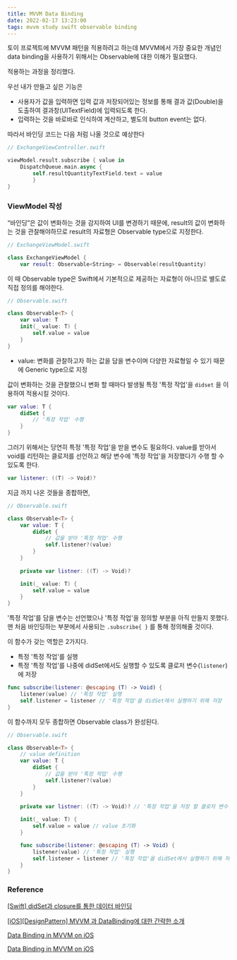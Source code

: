```yaml
---
title: MVVM Data Binding
date: 2022-02-17 13:23:00
tags: mvvm study swift observable binding
---
```



토이 프로젝트에 MVVM 패턴을 적용하려고 하는데 MVVM에서 가장 중요한 개념인 data binding을 사용하기 위해서는 Observable에 대한 이해가 필요했다. 

적용하는 과정을 정리했다.

우선 내가 만들고 싶은 기능은

- 사용자가 값을 입력하면 입력 값과 저장되어있는 정보를 통해 결과 값(Double)을 도출하여 결과창(UITextField)에 입력되도록 한다.
- 입력하는 것을 바로바로 인식하여 계산하고, 별도의 button event는 없다.

따라서 바인딩 코드는 다음 처럼 나올 것으로 예상한다

```swift
// ExchangeViewController.swift

viewModel.result.subscribe { value in
	DispatchQueue.main.async {
		self.resultQuantityTextField.text = value
		}
}
```

### ViewModel 작성

“바인딩”은 값이 변화하는 것을 감지하여 UI를 변경하기 때문에, result의 값이 변화하는 것을 관찰해야하므로 result의 자료형은 Observable type으로 지정한다.

```swift
// ExchangeViewModel.swift

class ExchangeViewModel {
	var result: Observable<String> = Observable(resultQuantity)
```

이 때 Observable type은 Swift에서 기본적으로 제공하는 자료형이 아니므로 별도로 직접 정의를 해야한다.

```swift
// Observable.swift

class Observable<T> {
	var value: T
	init(_ value: T) {
		self.value = value
	}
}
```

- value: 변화를 관찰하고자 하는 값을 담을 변수이며 다양한 자료형일 수 있기 때문에 Generic type으로 지정

값이 변화하는 것을 관찰했으니 변화 할 때마다 발생될 특정 '특정 작업'을 `didset` 을 이용하여 적용시킬 것이다. 

```swift
var value: T {
	didSet {
		// '특정 작업' 수행
	}
}
```

그러기 위해서는 당연히 특정 '특정 작업'을 받을 변수도 필요하다. value를 받아서 void를 리턴하는 클로저를 선언하고 해당 변수에 '특정 작업'을 저장했다가 수행 할 수 있도록 한다.

```swift
var listener: ((T) -> Void)?
```

지금 까지 나온 것들을 종합하면,

```swift
// Observable.swift

class Observable<T> {
	var value: T {
		didSet {
			// 값을 받아 '특정 작업' 수행
			self.listener?(value)
		}
	}
	
	private var listner: ((T) -> Void)?

	init(_ value: T) {
		self.value = value
	}
}
```

'특정 작업'를 담을 변수는 선언했으나 '특정 작업'을 정의할 부분을 아직 만들지 못했다. 맨 처음 바인딩하는 부분에서 사용되는 `.subscribe{ }` 를 통해 정의해줄 것이다. 

이 함수가 갖는 역할은 2가지다.

- 특정 '특정 작업'를 실행
- 특정 '특정 작업'를 나중에 didSet에서도 실행할 수 있도록 클로저 변수(`listener`)에 저장

```swift
func subscribe(listener: @escaping (T) -> Void) {
	listener(value) // '특정 작업' 실행
	self.listener = listener // '특정 작업'을 didSet에서 실행하기 위해 저장
}
```

이 함수까지 모두 종합하면 Observable class가 완성된다.

```swift
// Observable.swift

class Observable<T> {
	// value definition
	var value: T {
		didSet {
			// 값을 받아 '특정 작업' 수행
			self.listener?(value)
		}
	}
	
	private var listner: ((T) -> Void)? // '특정 작업'을 저장 할 클로저 변수

	init(_ value: T) {
		self.value = value // value 초기화
	}

	func subscribe(listener: @escaping (T) -> Void) {
		listener(value) // '특정 작업' 실행
		self.listener = listener // '특정 작업'을 didSet에서 실행하기 위해 저장
	}
}
```

### Reference

[[Swift] didSet과 closure를 통한 데이터 바인딩](https://sujinnaljin.medium.com/swift-didset%EA%B3%BC-closure%EB%A5%BC-%ED%86%B5%ED%95%9C-%EB%8D%B0%EC%9D%B4%ED%84%B0-%EB%B0%94%EC%9D%B8%EB%94%A9-5a610d28c220)

[[iOS][DesignPattern] MVVM 과 DataBinding에 대한 간략한 소개](https://velog.io/@kipsong/iOSDesignPattern-MVVM-%EA%B3%BC-DataBinding%EC%97%90-%EB%8C%80%ED%95%9C-%EA%B0%84%EB%9E%B5%ED%95%9C-%EC%86%8C%EA%B0%9C)

[Data Binding in MVVM on iOS](https://fitzafful.medium.com/data-binding-in-mvvm-on-ios-714eb15e3913)

[Data Binding in MVVM on iOS](https://beenii.tistory.com/124)
